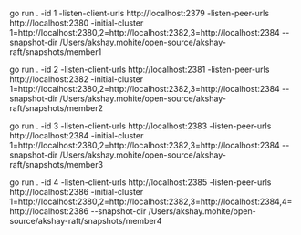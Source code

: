 
go run . -id 1 -listen-client-urls http://localhost:2379  -listen-peer-urls http://localhost:2380  -initial-cluster 1=http://localhost:2380,2=http://localhost:2382,3=http://localhost:2384  --snapshot-dir /Users/akshay.mohite/open-source/akshay-raft/snapshots/member1

go run .  -id 2 -listen-client-urls http://localhost:2381  -listen-peer-urls http://localhost:2382  -initial-cluster 1=http://localhost:2380,2=http://localhost:2382,3=http://localhost:2384  --snapshot-dir /Users/akshay.mohite/open-source/akshay-raft/snapshots/member2

go run .  -id 3 -listen-client-urls http://localhost:2383   -listen-peer-urls http://localhost:2384  -initial-cluster 1=http://localhost:2380,2=http://localhost:2382,3=http://localhost:2384  --snapshot-dir /Users/akshay.mohite/open-source/akshay-raft/snapshots/member3

go run .  -id 4 -listen-client-urls http://localhost:2385   -listen-peer-urls http://localhost:2386  -initial-cluster 1=http://localhost:2380,2=http://localhost:2382,3=http://localhost:2384,4=http://localhost:2386  --snapshot-dir /Users/akshay.mohite/open-source/akshay-raft/snapshots/member4
